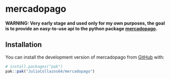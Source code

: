 
<!-- README.md is generated from README.Rmd. Please edit that file -->

# mercadopago

<!-- badges: start -->

<!-- badges: end -->

**WARNING: Very early stage and used only for my own purposes, the goal
is to provide an easy-to-use api to the python package
[mercadopago](https://github.com/mercadopago/sdk-python).**

## Installation

You can install the development version of mercadopago from
[GitHub](https://github.com/) with:

``` r
# install.packages("pak")
pak::pak("JulioCollazos64/mercadopago")
```

